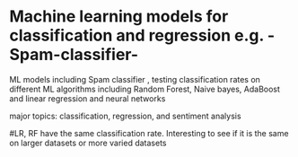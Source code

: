 # Machine learning models for classification and regression e.g. -Spam-classifier-
ML models including Spam classifier , testing classification rates on different ML algorithms including Random Forest, Naive bayes, AdaBoost and linear regression and neural networks 

major topics: classification, regression, and sentiment analysis

#LR, RF have the same classification rate. Interesting to see if it is the same on larger datasets or more varied datasets
